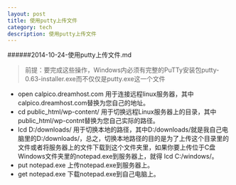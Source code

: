 ```yaml
---
layout: post
title: 使用putty上传文件
category: tech
description: 使用putty上传文件
---
```

######2014-10-24-使用putty上传文件.md

>前提：要完成这些操作，Windows内必须有完整的PuTTy安装包putty-0.63-installer.exe而不仅仅是putty.exe这一个文件

* open calpico.dreamhost.com 用于连接远程linux服务器，其中calpico.dreamhost.com替换为您自己的地址。
* cd public_html/wp-content/ 用于切换远程Linux服务器上的目录，其中public_html/wp-contnt替换为您自己实际的路径。
* lcd D:/downloads/ 用于切换本地的路径，其中D:/downloads/就是我自己电脑里的D:/downloads/，总之，切换本地路径的目的是为了上传这个目录里的文件或者将服务器上的文件下载到这个文件夹里，如果你要上传位于C盘Windows文件夹里的notepad.exe到服务器上，就得 lcd C:/windows/。
* put notepad.exe 上传notepad.exe到服务器上。
* get notepad.exe 下载notepad.exe到自己电脑上。